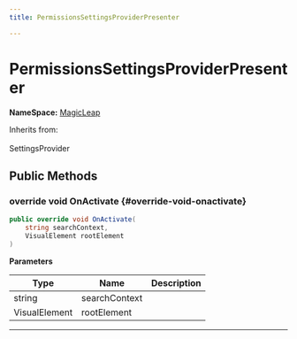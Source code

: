 ```yaml
---
title: PermissionsSettingsProviderPresenter

---
```


# PermissionsSettingsProviderPresenter



**NameSpace:** 
[MagicLeap](/unity-api/api/UnityEditor.XR.MagicLeap/UnityEditor.XR.MagicLeap.md) 





Inherits from: <br></br>SettingsProvider




## Public Methods

### override void OnActivate {#override-void-onactivate}

```csharp
public override void OnActivate(
    string searchContext,
    VisualElement rootElement
)
```


**Parameters**

| Type | Name  | Description  | 
|--|--|--|
| string |searchContext||
| VisualElement |rootElement||






-----------

